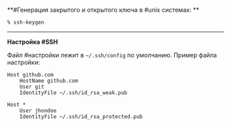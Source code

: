
**#Генерация закрытого и открытого ключа в #unix системах: **

```bash
% ssh-keygen
```

----

**Настройка #SSH**

Файл #настройки лежит в `~/.ssh/config` по умолчанию.
Пример файла настройки:

```config
Host github.com
	HostName github.com
	User git
	IdentityFile ~/.ssh/id_rsa_weak.pub

Host *
	User jhondoe
	IdentityFile ~/.ssh/id_rsa_protected.pub
```

